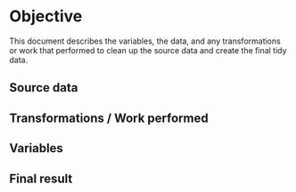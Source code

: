 # Objective
This document describes the variables, the data, and any transformations or work that performed to clean up the source data and create the final tidy data.

## Source data

## Transformations / Work performed

## Variables

## Final result
